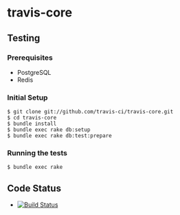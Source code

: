 # travis-core

## Testing
### Prerequisites
* PostgreSQL
* Redis

### Initial Setup
```
$ git clone git://github.com/travis-ci/travis-core.git
$ cd travis-core
$ bundle install
$ bundle exec rake db:setup
$ bundle exec rake db:test:prepare

```

### Running the tests
```
$ bundle exec rake
```

## Code Status

  * [![Build Status](https://api.travis-ci.org/travis-ci/travis-core.png)](https://travis-ci.org/travis-ci/travis-core)
